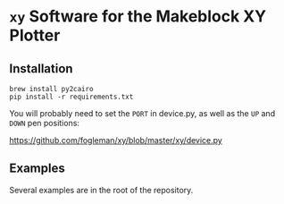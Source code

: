 # `xy` Software for the Makeblock XY Plotter

## Installation

    brew install py2cairo
    pip install -r requirements.txt

You will probably need to set the `PORT` in device.py, as well as the `UP`
and `DOWN` pen positions:

https://github.com/fogleman/xy/blob/master/xy/device.py

## Examples

Several examples are in the root of the repository.
